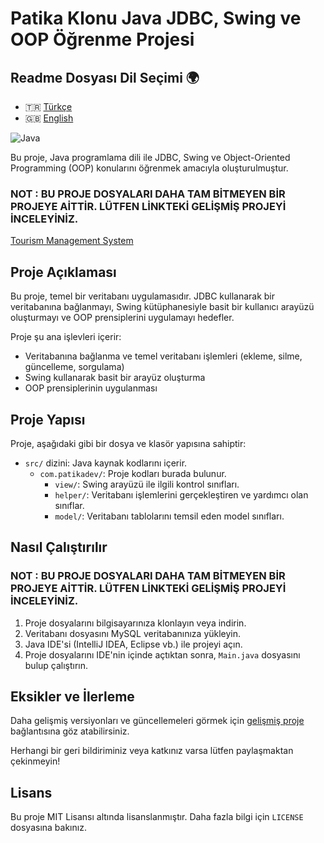 # Patika Klonu Java JDBC, Swing ve OOP Öğrenme Projesi

## Readme Dosyası Dil Seçimi :earth_africa:
- :tr: [Türkçe](README.md)
- :uk: [English](README_EN.md)

![Java](https://img.shields.io/badge/java-%23ED8B00.svg?style=for-the-badge&logo=openjdk&logoColor=white)

Bu proje, Java programlama dili ile JDBC, Swing ve Object-Oriented Programming (OOP) konularını öğrenmek amacıyla oluşturulmuştur.

### NOT : BU PROJE DOSYALARI DAHA TAM BİTMEYEN BİR PROJEYE AİTTİR. LÜTFEN LİNKTEKİ GELİŞMİŞ PROJEYİ İNCELEYİNİZ.
[Tourism Management System](<https://github.com/Bpolat0/TourismManagement>)

## Proje Açıklaması

Bu proje, temel bir veritabanı uygulamasıdır. JDBC kullanarak bir veritabanına bağlanmayı, Swing kütüphanesiyle basit bir kullanıcı arayüzü oluşturmayı ve OOP prensiplerini uygulamayı hedefler.

Proje şu ana işlevleri içerir:

- Veritabanına bağlanma ve temel veritabanı işlemleri (ekleme, silme, güncelleme, sorgulama)
- Swing kullanarak basit bir arayüz oluşturma
- OOP prensiplerinin uygulanması

## Proje Yapısı

Proje, aşağıdaki gibi bir dosya ve klasör yapısına sahiptir:

- `src/` dizini: Java kaynak kodlarını içerir.
    - `com.patikadev/`: Proje kodları burada bulunur.
        - `view/`: Swing arayüzü ile ilgili kontrol sınıfları.
        - `helper/`: Veritabanı işlemlerini gerçekleştiren ve yardımcı olan sınıflar.
        - `model/`: Veritabanı tablolarını temsil eden model sınıfları.


## Nasıl Çalıştırılır
### NOT : BU PROJE DOSYALARI DAHA TAM BİTMEYEN BİR PROJEYE AİTTİR. LÜTFEN LİNKTEKİ GELİŞMİŞ PROJEYİ İNCELEYİNİZ.
1. Proje dosyalarını bilgisayarınıza klonlayın veya indirin.
2. Veritabanı dosyasını MySQL veritabanınıza yükleyin.
3. Java IDE'si (IntelliJ IDEA, Eclipse vb.) ile projeyi açın.
4. Proje dosyalarını IDE'nin içinde açtıktan sonra, `Main.java` dosyasını bulup çalıştırın.

## Eksikler ve İlerleme

Daha gelişmiş versiyonları ve güncellemeleri görmek için [gelişmiş proje](<https://github.com/Bpolat0/TourismManagement>) bağlantısına göz atabilirsiniz.

Herhangi bir geri bildiriminiz veya katkınız varsa lütfen paylaşmaktan çekinmeyin!

## Lisans

Bu proje MIT Lisansı altında lisanslanmıştır. Daha fazla bilgi için `LICENSE` dosyasına bakınız.
